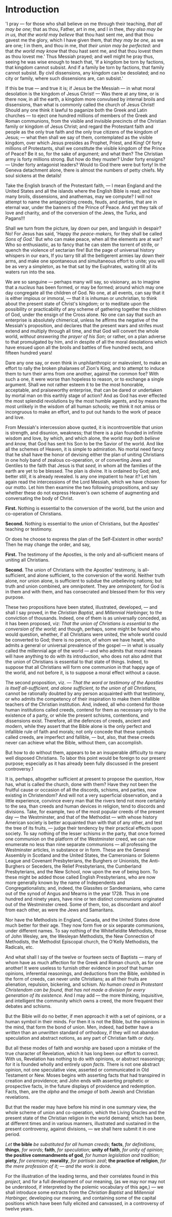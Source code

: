 # Introduction

'I pray — for those who shall believe on me through their teaching, *that all may be one*; that as thou, Father, art in me, and I in thee, *they also may be in us, that the world may believe* that thou hast sent me, and that thou gavest me the glory, which I have given them, that *they may be one,* as we are one; I in them, and thou in me, *that their union may be perfected*: and that *the world may know* that thou hast sent me, and that thou lovest them as thou lovest me.' Thus Messiah prayed; and well might he pray thus, seeing he was wise enough to teach that, 'If a kingdom be torn by factions, that kingdom cannot subsist. And if a family be torn by factions, that family cannot subsist. By civil dissensions, any kingdom can be desolated; and no city or family, where such dissensions are, can subsist.'

If this be true — and true it is; if Jesus be the Messiah — in what moral desolation is the kingdom of Jesus Christ! — Was there at any time, or is there now, in all the earth, a kingdom more convulsed by internal broils and dissensions, than what is commonly called the church of Jesus Christ! Should any one think it lawful to paganize both the Greek and Latin churches — to eject one hundred millions of members of the Greek and Roman communions, from the visible and invisible precincts of the Christian family or kingdom of Jesus Christ; and regard the Protestant faith and people as the only true faith and the only true citizens of the kingdom of Jesus; — what then shall we say of them, contemplated as the visible kingdom, over which Jesus presides as Prophet, Priest, and King! Of forty millions of Protestants, shall we constitute the visible kingdom of the Prince of Peace? Be it so, for the sake of argument; and what then? The Christian army is forty millions strong. But how do they muster? Under forty ensigns? — Under forty antagonist leaders? Would to God there were but forty! In the Geneva detachment alone, there is almost the numbers of petty chiefs. My soul sickens at the details!

Take the English branch of the Protestant faith, — I mean England and the United States and all the islands where the English Bible is read; and how many broils, dissensions, and anathemas, may we compute? I will not attempt to name the antagonizing creeds, feuds, and parties, that are in eternal war, under the banners of the Prince of Peace. And yet they talk of love and charity, and of the conversion of the Jews, the Turks, and Pagans!!!

Shall we turn from the picture, lay down our pen, and languish in despair? No! For Jesus has said, 'Happy *the peace-makers,* for they shall be called *Sons of God.*' But who can make peace, when all the elements are at war? Who so enthusiastic, as to fancy that he can stem the torrent of strife, or quench the violence of sectarian fire! But the page of universal history whispers in our ears, If you tarry till all the belligerent armies lay down their arms, and make one spontaneous and simultaneous effort to unite; you will be as very a simpleton, as he that sat by the Euphrates, waiting till all its waters run into the sea.

We are so sanguine — perhaps many will say, so visionary, as to imagine that a *nucleus* has been formed, or may be formed; around which may one day congregate all the children of God. No one, at all events, can say that it is either impious or immoral, — that it is inhuman or unchristian, to think about the present state of Christ's kingdom; or to meditate upon the possibility or practicability of any scheme of gathering together the children of God, under the ensign of the Cross alone. No one can say that such an enterprise is absolutely chimerical, unless he affirms the negative of the Messiah's proposition, and declares that the present wars and strifes must extend and multiply through all time, and that God will convert the whole world, *without answering the prayer of his Son*; or rather, on a plan adverse to that promulgated by him, and in despite of all the moral desolations which have ensued upon all the broils and battles of five hundred sects, and fifteen hundred years!

Dare any one say, or even think in unphilanthropic or malevolent, to make an effort to rally the broken phalanxes of Zion's King, and to attempt to induce them to turn their arms from one another, against the common foe? With such a one, it were worse than hopeless to reason, or to exchange a single argument. Shall we not rather esteem it to be the most honorable, acceptable, and praiseworthy enterprise, that can be dared or undertaken by mortal man on this earthly stage of action? And as God has ever effected the most splendid revolutions by the most humble agents, and by means the most unlikely in the wisdom of all human schools; we think it not amiss or incongruous to make an effort, and to put out hands to the work of peace and love.

From Messiah's intercession above quoted, it is incontrovertible that union is strength, and disunion, weakness; that there is a plan founded in infinite wisdom and love, by which, and which alone, the world may both *believe* and *know,* that God has sent his Son to be the Savior of the world. And like all the schemes of Heaven, it is simple to admiration. No mortal need fancy that he shall have the honor of devising either the plan of uniting Christians in one holy band of zealous co-operation, or of converting Jews and Gentiles to the faith that Jesus is that *seed,* in whom all the families of the earth are yet to be blessed. The plan is divine. It is ordained by God; and, better still, it is already revealed. Is any one impatient to hear it? Let him again read the intercessions of the Lord Messiah, which we have chosen for our motto. Let him then examine the two following propositions, and say whether these do not express Heaven's own scheme of augmenting and conversating the body of Christ.

**First.** Nothing is essential to the conversion of the world, but the union and co-operation of Christians.

**Second.** Nothing is essential to the union of Christians, but the Apostles' teaching or testimony.

Or does he choose to express the plan of the Self-Existent in other words? Then he may change the order, and say,

**First.** The testimony of the Apostles, is the only and all-sufficient means of uniting all Christians.

**Second.** The union of Christians with the Apostles' testimony, is all-sufficient, and alone sufficient, to the conversion of the world. Neither truth alone, nor union alone, is sufficient to subdue the unbelieving nations; but truth and union combined, are omnipotent. They are *omnipotent,* for God is in them and with them, and has consecrated and blessed them for this very purpose.

These two propositions have been stated, illustrated, developed, — and shall I say proved, in the *Christian Baptist,* and *Millennial Harbinger,* to the conviction of thousands. Indeed, one of them is as universally conceded, as it has been proposed, viz: *That the union of Christians is essential* *to the conversion of the world*; and though, perhaps, some might be found who would question, whether, if all Christians were united, the whole world could be converted to God; there is no person, of whom we have heard, who admits a general or universal prevalence of the gospel — in what is usually called the millennial age of the world — and who admits that moral means will have anything to do with its introduction, who does not also admit that the union of Christians is essential to that state of things. Indeed, to suppose that all Christians will form one communion in that happy age of the world, and not before it, is to suppose a moral effect without a cause.

The second proposition, viz. — *That the word or testimony of the Apostles is itself all-sufficient, and alone sufficient, to the union of all Christians,* cannot be rationally doubted by any person acquainted with that testimony, or who admits the competency of their inspiration to make them infallible teachers of the Christian institution. And, indeed, all who contend for those human institutions called creeds, contend for them as necessary only to the existence of a party, or while the present schisms, contentions, and dissensions exist. Therefore, all the defences of creeds, ancient and modern, while they assert that the Bible alone is the only perfect and infallible rule of faith and morals; not only concede that these symbols called creeds, are imperfect and fallible, — but, also, that these creeds never can achieve what the Bible, without them, can accomplish.

But how to do without them, appears to be an insuperable difficulty to many well disposed Christians. To labor this point would be foreign to our present purpose; especially as it has already been fully discussed in the present controversy.1

It is, perhaps, altogether sufficient at present to propose the question, How has, what is called the church, done with them? Have they not been the fruitful cause or occasion of all the discords, schisms, and parties, now existing in Christendom? And will not a very superficial observation, and a little experience, convince every man that the rivers tend not more certainly to the sea, than creeds and human devices in religion, tend to discords and divisions. Take, for example, two of the most popular creeds of the present day — the Westminster, and that of the Methodist — with whose history American society is better acquainted than with that of any other, and test the tree of its fruits, — judge their tendency by their practical effects upon society. To say nothing of the lesser schisms in the party, that once formed one communion on the platform of the Westminster creed, we can now enumerate no less than nine separate communions — all professing the Westminster articles, in substance or in form. These are the General Assembly in Scotland and the United States, the Cameronians or Solemn League and Covenant Presbyterians, the Burghers or Unionists, the Anti-Burghers or Seceders, the Relief Presbyterians, the Cumberland Presbyterians, and the New School, now upon the eve of being born. To these might be added those called English Presbyterians, who are now more generally known by the name of Independents and Congregationalists; and, indeed, the Glassites or Sandemanians, who came out of the synod of Angus and Mearns in the year 1728. Thus in one hundred and ninety years, have nine or ten distinct communions originated out of the Westminster creed. Some of them, too, as discordant and aloof from each other, as were the Jews and Samaritans.

Nor have the Methodists in England, Canada, and the United States done much better for their age. They now form five or six separate communions, under different names. To say nothing of the Whitefieldite Methodists, those of John Wesley, are, the Wesleyan Methodists, the New Connection of Methodists, the Methodist Episcopal church, the O'Kelly Methodists, the Radicals, etc.

And what shall I say of the twelve or fourteen sects of Baptists — many of whom have as much affection for the Greek and Roman church, as for one another! It were useless to furnish other evidence in proof that human opinions, inferential reasonings, and deductions from the Bible, exhibited in the form of creeds, can never unite Christians; as all their fruits are alienation, repulsion, bickering, and schism. *No human creed in Protestant Christendom can be found, that has not made a division for every generation of its existence.* And I may add — the more thinking, inquisitive, and intelligent the community which owns a creed, the more frequent their debates and schisms.

But the Bible will do no better, if men approach it with a set of opinions, or a human symbol in their minds. For then it is not the Bible, but the opinions in the mind, that form the bond of union. Men, indeed, had better have a *written* than an *unwritten* standard of orthodoxy, if they will not abandon speculation and abstract notions, as any part of Christian faith or duty.

But all these modes of faith and worship are based upon a mistake of the true character of Revelation, which it has long been our effort to correct. With us, Revelation has nothing to do with opinions, or abstract reasonings; for it is founded wholly and entirely upon *facts.* There is not one abstract opinion, not one speculative view, asserted or communicated in Old Testament or New. Moses begins with asserting facts that had transpired in creation and providence; and John ends with asserting prophetic or prospective facts, in the future displays of providence and redemption. Facts, then, are the *alpha* and the *omega* of both Jewish and Christian revelations.

But that the reader may have before his mind in one summary view, the whole scheme of union and co-operation, which the Living Oracles and the present state of the Christian religion in the world demand; which has been, at different times and in various manners, illustrated and sustained in the present controversy, against divisions, — we shall here submit it in one period.

*Let* **the bible** *be substituted for all human creeds*; **facts**, *for definitions*, **things**, *for words*; **faith**, *for speculation*; **unity of faith**, *for unity of opinion*; **the positive commandments of god**, *for human legislation and tradition*; **piety**, *for ceremony*; **morality**, *for partisan zeal*; **the practice of religion**, *for the mere profession of it; — and the work is done.*

For the illustration of the leading terms, and their correlates found in this *project,* and for a full development of our meaning, (as we may nor may not be understood, if interpreted by the polemic vocabulary of this age,) — we shall introduce some extracts from the *Christian Baptist* and *Millennial Harbinger,* developing our meaning, and containing some of the capital positions which have been fully elicited and canvassed, in a controversy of twelve years.
